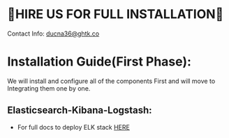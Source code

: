 # 🤝HIRE US FOR FULL INSTALLATION🤝

Contact Info: ducna36@ghtk.co
# Installation Guide(First Phase):
We will install and configure all of the components First and will move to Integrating them one by one.
## Elasticsearch-Kibana-Logstash:
 - For full docs to deploy ELK stack [HERE](https://kifarunix.com/install-elk-stack-8-x-on-ubuntu/)